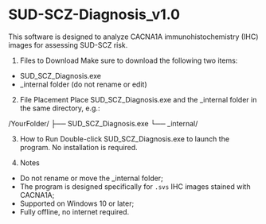 # SUD-SCZ-Diagnosis_v1.0
This software is designed to analyze CACNA1A immunohistochemistry (IHC) images for assessing SUD-SCZ risk.

1. Files to Download
Make sure to download the following two items:
- SUD_SCZ_Diagnosis.exe
- _internal folder (do not rename or edit)

2. File Placement
Place SUD_SCZ_Diagnosis.exe and the _internal folder in the same directory, e.g.:

/YourFolder/
├── SUD_SCZ_Diagnosis.exe
└── _internal/

3. How to Run
Double-click SUD_SCZ_Diagnosis.exe to launch the program. No installation is required.

4. Notes
- Do not rename or move the _internal folder;
- The program is designed specifically for `.svs` IHC images stained with CACNA1A;
- Supported on Windows 10 or later;
- Fully offline, no internet required.


